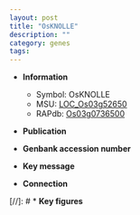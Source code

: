 ```yaml
---
layout: post
title: "OsKNOLLE"
description: ""
category: genes
tags: 
---
```


* **Information**  
    + Symbol: OsKNOLLE  
    + MSU: [LOC_Os03g52650](http://rice.uga.edu/cgi-bin/ORF_infopage.cgi?orf=LOC_Os03g52650)  
    + RAPdb: [Os03g0736500](http://rapdb.dna.affrc.go.jp/viewer/gbrowse_details/irgsp1?name=Os03g0736500)  

* **Publication**  

* **Genbank accession number**  

* **Key message**  

* **Connection**  

[//]: # * **Key figures**  


